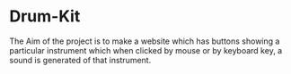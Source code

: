 # Drum-Kit
The Aim of the project is to make a website which has buttons showing a particular instrument which when clicked by mouse or by keyboard key, a sound is generated of that instrument. 
